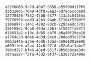 
                a22fb880-5c7d-40b7-9658-e55f90d1f765
                d3b320d5-7649-4dfd-8aa2-6d79c6ccce9d
                12778426-7532-45b8-9377-413a2c54154d
                797f6970-cad9-42b3-94ab-57104f570dff
                2106897c-1441-4802-80cb-2293aadc3701
                256f65dc-9ca8-46da-a0b1-af5937fa5371
                d14651a2-c19c-4d65-ab79-a6a40f39ea10
                a176dc2d-d846-4d3d-9ecd-20dadd3c7274
                b0b3a44a-a3be-46db-a3aa-c69e1001ee9b
                a699ffeb-a2a4-44c0-97f0-c52a6af1abc7
                390cd327-bf46-48ed-951f-9b56c8caa3dc
                c07aaa27-f3fa-45d2-9f37-cb36372a490e
                